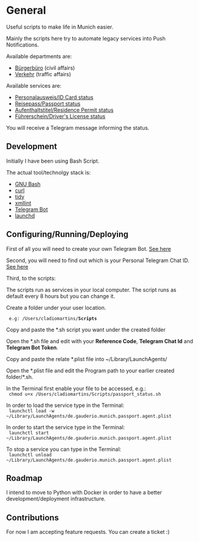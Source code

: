 # General

Useful scripts to make life in Munich easier.

Mainly the scripts here try to automate legacy services into Push Notifications.

Available departments are:
- [Bürgerbüro](https://www.muenchen.de/rathaus/Stadtverwaltung/Kreisverwaltungsreferat/Buergerbuero.html) (civil affairs)
- [Verkehr](https://www.muenchen.de/rathaus/Stadtverwaltung/Kreisverwaltungsreferat/Verkehr) (traffic affairs)

Available services are:

- [Personalausweis/ID Card status](https://www17.muenchen.de/Passverfolgung/)
- [Reisepass/Passport status](https://www17.muenchen.de/Passverfolgung/)
- [Aufenthaltstitel/Residence Permit status](https://www17.muenchen.de/EATWebSearch/)
- [Führerschein/Driver's License status](https://www17.muenchen.de/Fuehrerschein/)

You will receive a Telegram message informing the status.

## Development

Initially I have been using Bash Script.

The actual tool/technolgy stack is:

- [GNU Bash](https://www.gnu.org/software/bash/)
- [curl](https://curl.haxx.se/)
- [tidy](https://linux.die.net/man/1/tidy)
- [xmllint](http://xmlsoft.org/xmllint.html)
- [Telegram Bot](https://core.telegram.org/bots)
- [launchd](https://www.launchd.info/)

## Configuring/Running/Deploying

First of all you will need to create your own Telegram Bot. [See here](https://core.telegram.org/bots#6-botfather)

Second, you will need to find out which is your Personal Telegram Chat ID. [See here](https://pupli.net/2019/02/get-chat-id-from-telegram-bot/)

Third, to the scripts:

The scripts run as services in your local computer. The script runs as default every 8 hours but you can change it.

Create a folder under your user location.

<code> e.g: /Users/cladiomartins/**Scripts** </code>

Copy and paste the \*.sh script you want under the created folder

Open the \*.sh file and edit with your **Reference Code**, **Telegram Chat Id** and **Telegram Bot Token**.

Copy and paste the relate \*.plist file into ~/Library/LaunchAgents/

Open the \*.plist file and edit the Program path to your earlier created folder/\*.sh.

In the Terminal first enable your file to be accessed, e.g.:  
<code> chmod u+x /Users/cladiomartins/Scripts/passport_status.sh </code>

In order to load the service type in the Terminal:  
<code> launchctl load -w ~/Library/LaunchAgents/de.gauderio.munich.passport.agent.plist  </code> 

In order to start the service type in the Terminal:  
<code> launchctl start ~/Library/LaunchAgents/de.gauderio.munich.passport.agent.plist </code> 

To stop a service you can type in the Terminal:  
<code> launchctl unload ~/Library/LaunchAgents/de.gauderio.munich.passport.agent.plist </code> 

## Roadmap

I intend to move to Python with Docker in order to have a better development/deployment infrastructure.

## Contributions

For now I am accepting feature requests. You can create a ticket :)
